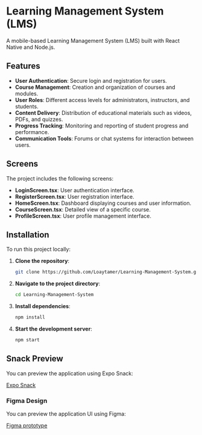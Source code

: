 # Learning Management System (LMS)

A mobile-based Learning Management System (LMS) built with React Native and Node.js.

## Features
- **User Authentication**: Secure login and registration for users.
- **Course Management**: Creation and organization of courses and modules.
- **User Roles**: Different access levels for administrators, instructors, and students.
- **Content Delivery**: Distribution of educational materials such as videos, PDFs, and quizzes.
- **Progress Tracking**: Monitoring and reporting of student progress and performance.
- **Communication Tools**: Forums or chat systems for interaction between users.

## Screens

The project includes the following screens:

- **LoginScreen.tsx**: User authentication interface.
- **RegisterScreen.tsx**: User registration interface.
- **HomeScreen.tsx**: Dashboard displaying courses and user information.
- **CourseScreen.tsx**: Detailed view of a specific course.
- **ProfileScreen.tsx**: User profile management interface.

## Installation

To run this project locally:

1. **Clone the repository**:

   ```bash
   git clone https://github.com/Loaytamer/Learning-Management-System.git
   ```

2. **Navigate to the project directory**:

   ```bash
   cd Learning-Management-System
   ```

3. **Install dependencies**:

   ```bash
   npm install
   ```

4. **Start the development server**:

   ```bash
   npm start
   ```

## Snack Preview

You can preview the application using Expo Snack:

[Expo Snack](https://snack.expo.dev/@git/github.com/Loaytamer/Learning-Management-System?platform=android)

### Figma Design
You can preview the application UI using Figma:

[Figma prototype](https://www.figma.com/design/j4LMiXviXJ6fOsZ6gYpmra/LMS?node-id=0-1&t=gXJsR6L9z1ran4bB-1)